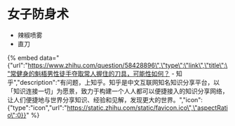# 女子防身术

* 辣椒喷雾
* 直刀

{% embed data="{\"url\":\"https://www.zhihu.com/question/58428896\",\"type\":\"link\",\"title\":\"常健身的魁梧男性徒手夺取常人握住的刀具，可能性如何？ - 知乎\",\"description\":\"有问题，上知乎。知乎是中文互联网知名知识分享平台，以「知识连接一切」为愿景，致力于构建一个人人都可以便捷接入的知识分享网络，让人们便捷地与世界分享知识、经验和见解，发现更大的世界。\",\"icon\":{\"type\":\"icon\",\"url\":\"https://static.zhihu.com/static/favicon.ico\",\"aspectRatio\":0}}" %}

